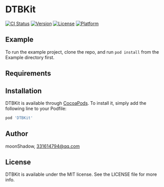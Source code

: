 # DTBKit

[![CI Status](https://img.shields.io/travis/moonShadow/DTBKit.svg?style=flat)](https://travis-ci.org/moonShadow/DTBKit)
[![Version](https://img.shields.io/cocoapods/v/DTBKit.svg?style=flat)](https://cocoapods.org/pods/DTBKit)
[![License](https://img.shields.io/cocoapods/l/DTBKit.svg?style=flat)](https://cocoapods.org/pods/DTBKit)
[![Platform](https://img.shields.io/cocoapods/p/DTBKit.svg?style=flat)](https://cocoapods.org/pods/DTBKit)

## Example

To run the example project, clone the repo, and run `pod install` from the Example directory first.

## Requirements

## Installation

DTBKit is available through [CocoaPods](https://cocoapods.org). To install
it, simply add the following line to your Podfile:

```ruby
pod 'DTBKit'
```

## Author

moonShadow, 331614794@qq.com

## License

DTBKit is available under the MIT license. See the LICENSE file for more info.
